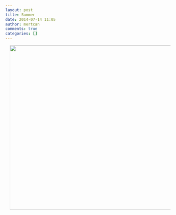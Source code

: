 ```yaml
---
layout: post
title: Summer
date: 2014-07-14 11:05
author: mertcan
comments: true
categories: []
---
```

<div style="clear: both;"><a style="margin-left: 1em; margin-right: 1em;" href="http://www.mertcanekren.com/blog/wp-content/uploads/2014/07/blogger-image-107068721.jpg"><img class="" src="http://www.mertcanekren.com/blog/wp-content/uploads/2014/07/blogger-image-107068721.jpg" alt="" width="518" height="518" border="0" /></a></div>
